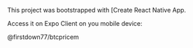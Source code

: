 This project was bootstrapped with [Create React Native App.

Access it on Expo Client on you mobile device:

@firstdown77/btcpricem